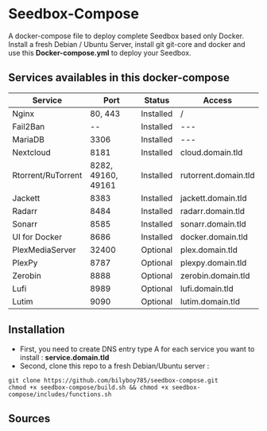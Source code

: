 # Seedbox-Compose
A docker-compose file to deploy complete Seedbox based only Docker. Install a fresh Debian / Ubuntu Server, install git git-core and docker and use this **Docker-compose.yml** to deploy your Seedbox.

## Services availables in this docker-compose

Service                | Port               | Status      |   Access
---------------------- | ------------------ | ----------- | --------------
Nginx                  | 80, 443            | Installed   |  /                  
Fail2Ban               | --                 | Installed   |  ---                   
MariaDB                | 3306               | Installed   |  ---                   
Nextcloud              | 8181               | Installed   |  cloud.domain.tld          
Rtorrent/RuTorrent     | 8282, 49160, 49161 | Installed   |  rutorrent.domain.tld                  
Jackett                | 8383               | Installed   |  jackett.domain.tld                 
Radarr                 | 8484               | Installed   |  radarr.domain.tld                  
Sonarr                 | 8585               | Installed   |  sonarr.domain.tld                 
UI for Docker          | 8686               | Installed   |  docker.domain.tld                  
PlexMediaServer        | 32400              | Optional    |  plex.domain.tld                 
PlexPy                 | 8787               | Optional    |  plexpy.domain.tld                 
Zerobin                | 8888               | Optional    |  zerobin.domain.tld                 
Lufi                   | 8989               | Optional    |  lufi.domain.tld                 
Lutim                  | 9090               | Optional    |  lutim.domain.tld                 

## Installation
 * First, you need to create DNS entry type A for each service you want to install : **service.domain.tld**
 * Second, clone this repo to a fresh Debian/Ubuntu server :
```shell
git clone https://github.com/bilyboy785/seedbox-compose.git
chmod +x seedbox-compose/build.sh && chmod +x seedbox-compose/includes/functions.sh
```

## Sources
